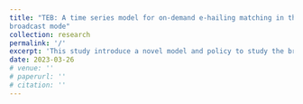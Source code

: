```yaml
---
title: "TEB: A time series model for on-demand e-hailing matching in the
broadcast mode"
collection: research
permalink: '/'
excerpt: 'This study introduce a novel model and policy to study the broadcast mode in taxi market'
date: 2023-03-26
# venue: ''
# paperurl: ''
# citation: ''
---
```




